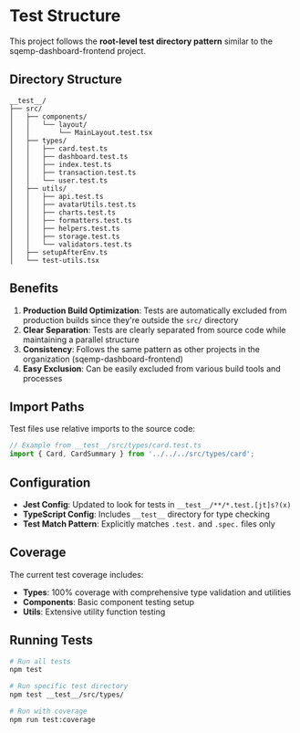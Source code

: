 # Test Structure

This project follows the **root-level test directory pattern** similar to the sqemp-dashboard-frontend project.

## Directory Structure

```
__test__/
├── src/
│   ├── components/
│   │   └── layout/
│   │       └── MainLayout.test.tsx
│   ├── types/
│   │   ├── card.test.ts
│   │   ├── dashboard.test.ts
│   │   ├── index.test.ts
│   │   ├── transaction.test.ts
│   │   └── user.test.ts
│   ├── utils/
│   │   ├── api.test.ts
│   │   ├── avatarUtils.test.ts
│   │   ├── charts.test.ts
│   │   ├── formatters.test.ts
│   │   ├── helpers.test.ts
│   │   ├── storage.test.ts
│   │   └── validators.test.ts
│   ├── setupAfterEnv.ts
│   └── test-utils.tsx
```

## Benefits

1. **Production Build Optimization**: Tests are automatically excluded from production builds since they're outside the `src/` directory
2. **Clear Separation**: Tests are clearly separated from source code while maintaining a parallel structure
3. **Consistency**: Follows the same pattern as other projects in the organization (sqemp-dashboard-frontend)
4. **Easy Exclusion**: Can be easily excluded from various build tools and processes

## Import Paths

Test files use relative imports to the source code:

```typescript
// Example from __test__/src/types/card.test.ts
import { Card, CardSummary } from '../../../src/types/card';
```

## Configuration

- **Jest Config**: Updated to look for tests in `__test__/**/*.test.[jt]s?(x)`
- **TypeScript Config**: Includes `__test__` directory for type checking
- **Test Match Pattern**: Explicitly matches `.test.` and `.spec.` files only

## Coverage

The current test coverage includes:
- **Types**: 100% coverage with comprehensive type validation and utilities
- **Components**: Basic component testing setup
- **Utils**: Extensive utility function testing

## Running Tests

```bash
# Run all tests
npm test

# Run specific test directory
npm test __test__/src/types/

# Run with coverage
npm run test:coverage
``` 